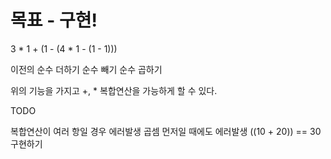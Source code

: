 # 목표 - 구현!
3 * 1 + (1 - (4 * 1 - (1 - 1)))

이전의 
순수 더하기
순수 빼기
순수 곱하기

위의 기능을 가지고 +, * 복합연산을 가능하게 할 수 있다.

TODO

복합연산이 여러 항일 경우 에러발생
곱셈 먼저일 때에도 에러발생
((10 + 20)) == 30 구현하기


